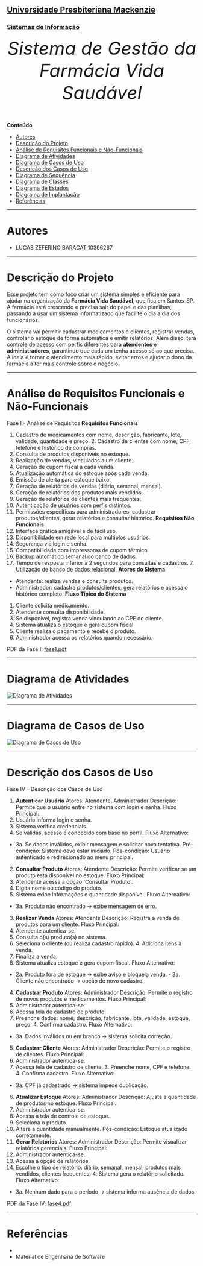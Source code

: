 
<h2><a href="https://www.mackenzie.br">Universidade Presbiteriana Mackenzie</a></h2>
<h3><a href="https://www.mackenzie.br/graduacao/sao-paulo-higienopolis/sistemas-de-informacao">Sistemas de Informação</a></h3>

<font size="+12"><center>
*Sistema de Gestão da Farmácia Vida Saudável*
</center></font>

**Conteúdo**

- [Autores](#autores)
- [Descrição do Projeto](#descrição-do-projeto)
- [Análise de Requisitos Funcionais e Não-Funcionais](#análise-de-requisitos-funcionais-e-não-funcionais)
- [Diagrama de Atividades](#diagrama-de-atividades) 
- [Diagrama de Casos de Uso](#diagrama-de-casos-de-uso)
- [Descrição dos Casos de Uso](#descrição-dos-casos-de-uso)
- [Diagrama de Sequência](#diagrama-de-sequência)
- [Diagrama de Classes](#diagrama-de-classes)
- [Diagrama de Estados](#diagrama-de-estados)
- [Diagrama de Implantação](#diagrama-de-implantação)
- [Referências](#referências)

---

# Autores

* LUCAS ZEFERINO BARACAT 10396267

---

# Descrição do Projeto

Esse projeto tem como foco criar um sistema simples e eficiente para ajudar na organização da **Farmácia Vida Saudável**, que fica em Santos-SP. A farmácia está crescendo e precisa sair do papel e das planilhas, passando a usar um sistema informatizado que facilite o dia a dia dos funcionários.

O sistema vai permitir cadastrar medicamentos e clientes, registrar vendas, controlar o estoque de forma automática e emitir relatórios. Além disso, terá controle de acesso com perfis diferentes para **atendentes** e **administradores**, garantindo que cada um tenha acesso só ao que precisa. A ideia é tornar o atendimento mais rápido, evitar erros e ajudar o dono da farmácia a ter mais controle sobre o negócio.

---

# Análise de Requisitos Funcionais e Não-Funcionais

Fase I - Análise de Requisitos
**Requisitos Funcionais**
1. Cadastro de medicamentos com nome, descrição, fabricante, lote, validade, quantidade e preço. 2. Cadastro de clientes com nome, CPF, telefone e histórico de compras.
3. Consulta de produtos disponíveis no estoque.
4. Realização de vendas, vinculadas a um cliente.
5. Geração de cupom fiscal a cada venda.
6. Atualização automática do estoque após cada venda.
7. Emissão de alerta para estoque baixo.
8. Geração de relatórios de vendas (diário, semanal, mensal).
9. Geração de relatórios dos produtos mais vendidos.
10. Geração de relatórios de clientes mais frequentes.
11. Autenticação de usuários com perfis distintos.
12. Permissões específicas para administradores: cadastrar produtos/clientes, gerar relatórios e consultar histórico.
**Requisitos Não Funcionais**
1. Interface gráfica amigável e de fácil uso.
2. Disponibilidade em rede local para múltiplos usuários.
3. Segurança via login e senha.
4. Compatibilidade com impressoras de cupom térmico.
5. Backup automático semanal do banco de dados.
6. Tempo de resposta inferior a 2 segundos para consultas e cadastros. 7. Utilização de banco de dados relacional.
**Atores do Sistema**
- Atendente: realiza vendas e consulta produtos.
- Administrador: cadastra produtos/clientes, gera relatórios e acessa o histórico completo.
**Fluxo Típico do Sistema**
1. Cliente solicita medicamento.
2. Atendente consulta disponibilidade.
3. Se disponível, registra venda vinculando ao CPF do cliente.
4. Sistema atualiza o estoque e gera cupom fiscal.
5. Cliente realiza o pagamento e recebe o produto.
6. Administrador acessa os relatórios quando necessário.

PDF da Fase I: [fase1.pdf](./fase1.pdf)

---

# Diagrama de Atividades

![Diagrama de Atividades](./fase2.jpeg)



---

# Diagrama de Casos de Uso

![Diagrama de Casos de Uso](./fase3.jpeg)


---

# Descrição dos Casos de Uso

Fase IV - Descrição dos Casos de Uso
1. **Autenticar Usuário**
Atores: Atendente, Administrador
Descrição: Permite que o usuário entre no sistema com login e senha. Fluxo Principal:
1. Usuário informa login e senha.
2. Sistema verifica credenciais.
3. Se válidas, acesso é concedido com base no perfil.
Fluxo Alternativo:
- 3a. Se dados inválidos, exibir mensagem e solicitar nova tentativa.
Pré-condição: Sistema deve estar iniciado.
Pós-condição: Usuário autenticado e redirecionado ao menu principal.
2. **Consultar Produto**
Atores: Atendente
Descrição: Permite verificar se um produto está disponível no estoque. Fluxo Principal:
1. Atendente acessa a opção 'Consultar Produto'.
2. Digita nome ou código do produto.
3. Sistema exibe informações e quantidade disponível.
Fluxo Alternativo:
- 3a. Produto não encontrado -> exibe mensagem de erro.
3. **Realizar Venda**
Atores: Atendente
Descrição: Registra a venda de produtos para um cliente. Fluxo Principal:
1. Atendente autentica-se.
2. Consulta o(s) produto(s) no sistema.
3. Seleciona o cliente (ou realiza cadastro rápido). 4. Adiciona itens à venda.
5. Finaliza a venda.
6. Sistema atualiza estoque e gera cupom fiscal.
Fluxo Alternativo:
- 2a. Produto fora de estoque -> exibe aviso e bloqueia venda. - 3a. Cliente não encontrado -> opção de novo cadastro.
4. **Cadastrar Produto**
Atores: Administrador
Descrição: Permite o registro de novos produtos e medicamentos. Fluxo Principal:
1. Administrador autentica-se.
2. Acessa tela de cadastro de produto.
3. Preenche dados: nome, descrição, fabricante, lote, validade, estoque, preço. 4. Confirma cadastro.
Fluxo Alternativo:
- 3a. Dados inválidos ou em branco -> sistema solicita correção.
5. **Cadastrar Cliente**
Atores: Administrador
Descrição: Permite o registro de clientes. Fluxo Principal:
1. Administrador autentica-se.
2. Acessa tela de cadastro de cliente. 3. Preenche nome, CPF e telefone. 4. Confirma cadastro.
Fluxo Alternativo:
- 3a. CPF já cadastrado -> sistema impede duplicação.
6. **Atualizar Estoque**
Atores: Administrador
Descrição: Ajusta a quantidade de produtos no estoque. Fluxo Principal:
1. Administrador autentica-se.
2. Acessa a tela de controle de estoque.
3. Seleciona o produto.
4. Altera a quantidade manualmente. Pós-condição: Estoque atualizado corretamente.
7. **Gerar Relatórios**
Atores: Administrador
Descrição: Permite visualizar relatórios gerenciais. Fluxo Principal:
1. Administrador autentica-se.
2. Acessa a opção de relatórios.
3. Escolhe o tipo de relatório: diário, semanal, mensal, produtos mais vendidos, clientes frequentes. 4. Sistema gera o relatório solicitado.
Fluxo Alternativo:
- 3a. Nenhum dado para o período -> sistema informa ausência de dados.


PDF da Fase IV: [fase4.pdf](./fase4.pdf)

---


# Referências
- 
- Material de Engenharia de Software
